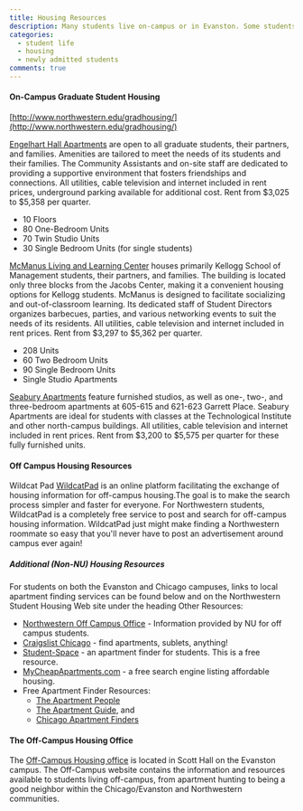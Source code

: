 ```yaml
---
title: Housing Resources
description: Many students live on-campus or in Evanston. Some students rent apartments in Chicago and the neighboring suburbs. Since the campus is centrally located, public transportation is excellent. It is highly advisable for students who wish to rent apartments to visit the area and make living arrangements before beginning their graduate work.
categories: 
  - student life
  - housing
  - newly admitted students
comments: true
---
```


#### On-Campus Graduate Student Housing

[http://www.northwestern.edu/gradhousing/](http://www.northwestern.edu/gradhousing/)

[Engelhart Hall Apartments](http://www.northwestern.edu/gradhousing/housing/engelhart/index.html) are open to all graduate students, their partners, and families. Amenities are tailored to meet the needs of its students and their families. The Community Assistants and on-site staff are dedicated to providing a supportive environment that fosters friendships and connections. All utilities, cable television and internet included in rent prices, underground parking available for additional cost. Rent from $3,025 to $5,358 per quarter.

*   10 Floors
*   80 One-Bedroom Units
*   70 Twin Studio Units
*   30 Single Bedroom Units (for single students)

[McManus Living and Learning Center](http://www.northwestern.edu/gradhousing/housing/mcmanus/index.html) houses primarily Kellogg School of Management students, their partners, and families. The building is located only three blocks from the Jacobs Center, making it a convenient housing options for Kellogg students. McManus is designed to facilitate socializing and out-of-classroom learning. Its dedicated staff of Student Directors organizes barbecues, parties, and various networking events to suit the needs of its residents. All utilities, cable television and internet included in rent prices. Rent from $3,297 to $5,362 per quarter.

*   208 Units
*   60 Two Bedroom Units
*   90 Single Bedroom Units
*   Single Studio Apartments

[Seabury Apartments](http://www.northwestern.edu/gradhousing/housing/seabury/index.html) feature furnished studios, as well as one-, two-, and three-bedroom apartments at 605-615 and 621-623 Garrett Place. Seabury Apartments are ideal for students with classes at the Technological Institute and other north-campus buildings. All utilities, cable television and internet included in rent prices. Rent from $3,200 to $5,575 per quarter for these fully furnished units.

#### Off Campus Housing Resources

Wildcat Pad [WildcatPad](http://www.wildcatpad.com/rental.php?type=1) is an online platform facilitating the exchange of housing information for off-campus housing.The goal is to make the search process simpler and faster for everyone. For Northwestern students, WildcatPad is a completely free service to post and search for off-campus housing information. WildcatPad just might make finding a Northwestern roommate so easy that you'll never have to post an advertisement around campus ever again!

##### Additional (Non-NU) Housing Resources

For students on both the Evanston and Chicago campuses, links to local apartment finding services can be found below and on the Northwestern Student Housing Web site under the heading Other Resources:

*   [Northwestern Off Campus Office](http://www.northwestern.edu/offcampus/) - Information provided by NU for off campus students.
*   [Craigslist Chicago](http://chicago.craigslist.org/) - find apartments, sublets, anything!
*   [Student-Space](http://www.student-space.com/) - an apartment finder for students. This is a free resource.
*   [MyCheapApartments.com](http://www.mycheapapartments.com/) - a free search engine listing affordable housing.
*   Free Apartment Finder Resources:
    *   [The Apartment People](http://www.apartmentpeople.com/)
    *   [The Apartment Guide](http://www.apartmentguide.com/), and
    *   [Chicago Apartment Finders](http://www.chicagoapartmentfinders.com/)

#### The Off-Campus Housing Office

The [Off-Campus Housing office](http://www.northwestern.edu/offcampus/) is located in Scott Hall on the Evanston campus. The Off-Campus website contains the information and resources available to students living off-campus, from apartment hunting to being a good neighbor within the Chicago/Evanston and Northwestern communities.